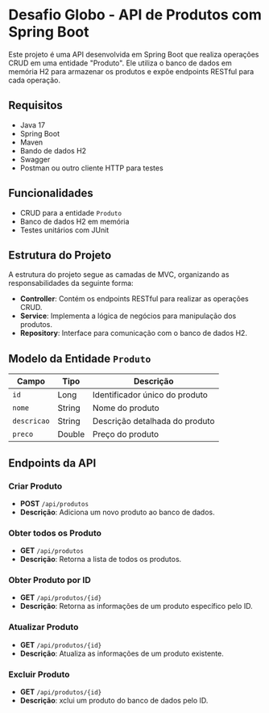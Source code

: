 # Desafio Globo - API de Produtos com Spring Boot

Este projeto é uma API desenvolvida em Spring Boot que realiza operações CRUD em uma entidade "Produto".
Ele utiliza o banco de dados em memória H2 para armazenar os produtos e expõe endpoints RESTful para cada operação.

## Requisitos

- Java 17
- Spring Boot
- Maven
- Bando de dados H2
- Swagger
- Postman ou outro cliente HTTP para testes

## Funcionalidades

- CRUD para a entidade `Produto`
- Banco de dados H2 em memória
- Testes unitários com JUnit

## Estrutura do Projeto

A estrutura do projeto segue as camadas de MVC, organizando as responsabilidades da seguinte forma:

- **Controller**: Contém os endpoints RESTful para realizar as operações CRUD.
- **Service**: Implementa a lógica de negócios para manipulação dos produtos.
- **Repository**: Interface para comunicação com o banco de dados H2.

## Modelo da Entidade `Produto`

| Campo       | Tipo   | Descrição                       |
|-------------|--------|---------------------------------|
| `id`        | Long   | Identificador único do produto  |
| `nome`      | String | Nome do produto                |
| `descricao` | String | Descrição detalhada do produto |
| `preco`     | Double | Preço do produto               |

## Endpoints da API

### Criar Produto
- **POST** `/api/produtos`
- **Descrição**: Adiciona um novo produto ao banco de dados.

### Obter todos os Produto
- **GET** `/api/produtos`
- **Descrição**: Retorna a lista de todos os produtos.

### Obter Produto por ID
- **GET** `/api/produtos/{id}`
- **Descrição**: Retorna as informações de um produto específico pelo ID.

### Atualizar Produto
- **GET** `/api/produtos/{id}`
- **Descrição**: Atualiza as informações de um produto existente.

### Excluir Produto
- **GET** `/api/produtos/{id}`
- **Descrição**: xclui um produto do banco de dados pelo ID.